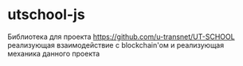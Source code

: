 # utschool-js
Библиотека для проекта https://github.com/u-transnet/UT-SCHOOL реализующая взаимодействие с blockchain'ом и реализующая механика данного проекта
